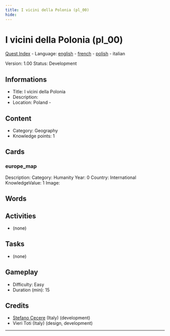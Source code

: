 ```yaml
---
title: I vicini della Polonia (pl_00)
hide:
---
```


# I vicini della Polonia (pl_00)
[Quest Index](./index.it.md) - Language: [english](./pl_00.md) - [french](./pl_00.fr.md) - [polish](./pl_00.pl.md) - italian

Version: 1.00
Status: Development

## Informations

- Title: I vicini della Polonia
- Description: 
- Location: Poland - 
## Content
- Category: Geography
- Knowledge points: 1

## Cards
### europe_map
Description: 
Category: Humanity
Year: 0
Country: International
KnowledgeValue: 1
Image: 

## Words
## Activities
- (none)

## Tasks
- (none)
## Gameplay
- Difficulty: Easy
- Duration (min): 15
## Credits
- [Stefano Cecere](https://stefanocecere.com) (Italy) (development)
- Vieri Toti (Italy) (design, development)

---

